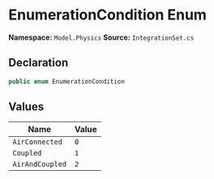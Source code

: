 # EnumerationCondition Enum

**Namespace:** `Model.Physics`
**Source:** `IntegrationSet.cs`

## Declaration

```csharp
public enum EnumerationCondition
```

## Values

| Name | Value |
|------|-------|
| `AirConnected` | `0` |
| `Coupled` | `1` |
| `AirAndCoupled` | `2` |

